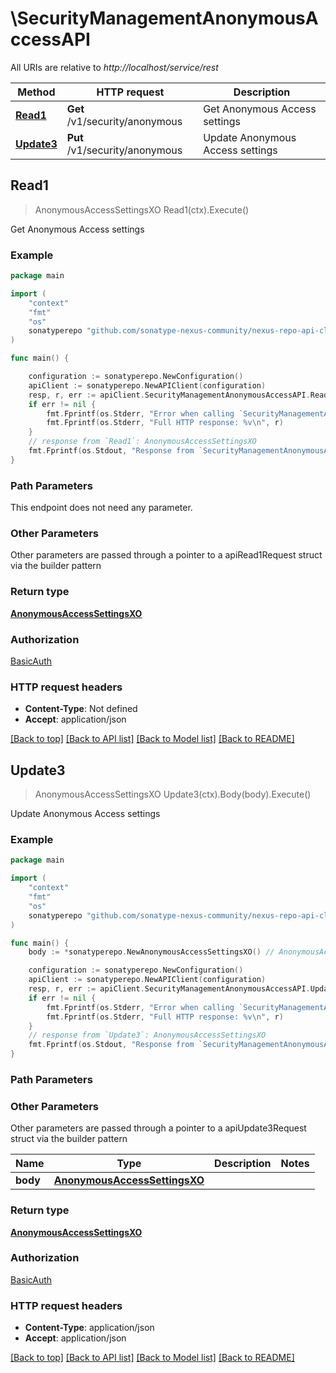 # \SecurityManagementAnonymousAccessAPI

All URIs are relative to *http://localhost/service/rest*

Method | HTTP request | Description
------------- | ------------- | -------------
[**Read1**](SecurityManagementAnonymousAccessAPI.md#Read1) | **Get** /v1/security/anonymous | Get Anonymous Access settings
[**Update3**](SecurityManagementAnonymousAccessAPI.md#Update3) | **Put** /v1/security/anonymous | Update Anonymous Access settings



## Read1

> AnonymousAccessSettingsXO Read1(ctx).Execute()

Get Anonymous Access settings

### Example

```go
package main

import (
	"context"
	"fmt"
	"os"
	sonatyperepo "github.com/sonatype-nexus-community/nexus-repo-api-client-go/v3"
)

func main() {

	configuration := sonatyperepo.NewConfiguration()
	apiClient := sonatyperepo.NewAPIClient(configuration)
	resp, r, err := apiClient.SecurityManagementAnonymousAccessAPI.Read1(context.Background()).Execute()
	if err != nil {
		fmt.Fprintf(os.Stderr, "Error when calling `SecurityManagementAnonymousAccessAPI.Read1``: %v\n", err)
		fmt.Fprintf(os.Stderr, "Full HTTP response: %v\n", r)
	}
	// response from `Read1`: AnonymousAccessSettingsXO
	fmt.Fprintf(os.Stdout, "Response from `SecurityManagementAnonymousAccessAPI.Read1`: %v\n", resp)
}
```

### Path Parameters

This endpoint does not need any parameter.

### Other Parameters

Other parameters are passed through a pointer to a apiRead1Request struct via the builder pattern


### Return type

[**AnonymousAccessSettingsXO**](AnonymousAccessSettingsXO.md)

### Authorization

[BasicAuth](../README.md#BasicAuth)

### HTTP request headers

- **Content-Type**: Not defined
- **Accept**: application/json

[[Back to top]](#) [[Back to API list]](../README.md#documentation-for-api-endpoints)
[[Back to Model list]](../README.md#documentation-for-models)
[[Back to README]](../README.md)


## Update3

> AnonymousAccessSettingsXO Update3(ctx).Body(body).Execute()

Update Anonymous Access settings

### Example

```go
package main

import (
	"context"
	"fmt"
	"os"
	sonatyperepo "github.com/sonatype-nexus-community/nexus-repo-api-client-go/v3"
)

func main() {
	body := *sonatyperepo.NewAnonymousAccessSettingsXO() // AnonymousAccessSettingsXO |  (optional)

	configuration := sonatyperepo.NewConfiguration()
	apiClient := sonatyperepo.NewAPIClient(configuration)
	resp, r, err := apiClient.SecurityManagementAnonymousAccessAPI.Update3(context.Background()).Body(body).Execute()
	if err != nil {
		fmt.Fprintf(os.Stderr, "Error when calling `SecurityManagementAnonymousAccessAPI.Update3``: %v\n", err)
		fmt.Fprintf(os.Stderr, "Full HTTP response: %v\n", r)
	}
	// response from `Update3`: AnonymousAccessSettingsXO
	fmt.Fprintf(os.Stdout, "Response from `SecurityManagementAnonymousAccessAPI.Update3`: %v\n", resp)
}
```

### Path Parameters



### Other Parameters

Other parameters are passed through a pointer to a apiUpdate3Request struct via the builder pattern


Name | Type | Description  | Notes
------------- | ------------- | ------------- | -------------
 **body** | [**AnonymousAccessSettingsXO**](AnonymousAccessSettingsXO.md) |  | 

### Return type

[**AnonymousAccessSettingsXO**](AnonymousAccessSettingsXO.md)

### Authorization

[BasicAuth](../README.md#BasicAuth)

### HTTP request headers

- **Content-Type**: application/json
- **Accept**: application/json

[[Back to top]](#) [[Back to API list]](../README.md#documentation-for-api-endpoints)
[[Back to Model list]](../README.md#documentation-for-models)
[[Back to README]](../README.md)

